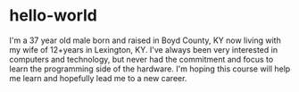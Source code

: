 # hello-world
I'm a 37 year old male born and raised in Boyd County, KY now living with my wife of 12+years in Lexington, KY.
I've always been very interested in computers and technology, but never had the commitment and focus to learn the programming side of the hardware. I'm hoping this course will help me learn and hopefully lead me to a new career.
